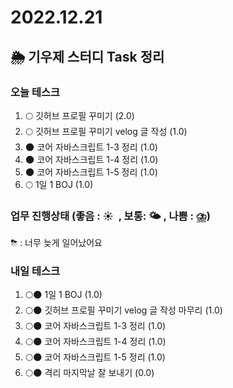 # 2022.12.21

## 🌦️ 기우제 스터디 Task 정리

### 오늘 테스크

1. 🌕 깃허브 프로필 꾸미기 (2.0)
2. 🌕 깃허브 프로필 꾸미기 velog 글 작성 (1.0)
3. 🌑 코어 자바스크립트 1-3 정리 (1.0)
4. 🌑 코어 자바스크립트 1-4 정리 (1.0)
5. 🌑 코어 자바스크립트 1-5 정리 (1.0)
6. 🌕 1일 1 BOJ (1.0)

### 업무 진행상태 (좋음 : ☀  , 보통: 🌤 , 나쁨 : ⛈)

⛈ : 너무 늦게 일어났어요

### 내일 테스크

1. 🌕🌑 1일 1 BOJ (1.0)
2. 🌕🌑 깃허브 프로필 꾸미기 velog 글 작성 마무리 (1.0)
3. 🌕🌑 코어 자바스크립트 1-3 정리 (1.0)
4. 🌕🌑 코어 자바스크립트 1-4 정리 (1.0)
5. 🌕🌑 코어 자바스크립트 1-5 정리 (1.0)
6. 🌕🌑 격리 마지막날 잘 보내기 (0.0)
